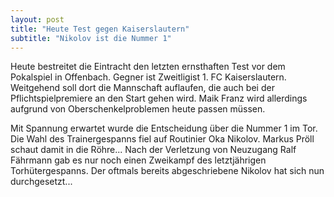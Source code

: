 ```yaml
---
layout: post
title: "Heute Test gegen Kaiserslautern"
subtitle: "Nikolov ist die Nummer 1"
---
```


Heute bestreitet die Eintracht den letzten ernsthaften Test vor dem Pokalspiel in Offenbach. Gegner ist Zweitligist 1. FC Kaiserslautern. Weitgehend soll dort die Mannschaft auflaufen, die auch bei der Pflichtspielpremiere an den Start gehen wird. Maik Franz wird allerdings aufgrund von Oberschenkelproblemen heute passen müssen.

Mit Spannung erwartet wurde die Entscheidung über die Nummer 1 im Tor. Die Wahl des Trainergespanns fiel auf Routinier Oka Nikolov. Markus Pröll schaut damit in die Röhre... Nach der Verletzung von Neuzugang Ralf Fährmann gab es nur noch einen Zweikampf des letztjährigen Torhütergespanns. Der oftmals bereits abgeschriebene Nikolov hat sich nun durchgesetzt...

